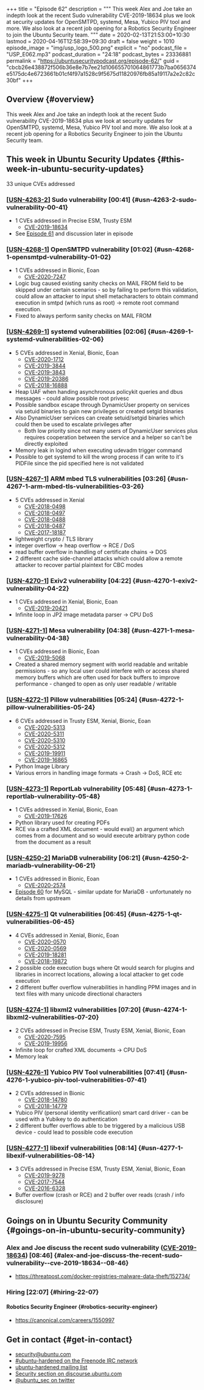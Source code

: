 +++
title = "Episode 62"
description = """
  This week Alex and Joe take an indepth look at the recent Sudo
  vulnerability CVE-2019-18634 plus we look at security updates for
  OpenSMTPD, systemd, Mesa, Yubico PIV tool and more. We also look at a
  recent job opening for a Robotics Security Engineer to join the Ubuntu
  Security team.
  """
date = 2020-02-13T21:53:00+10:30
lastmod = 2020-04-16T12:58:39+09:30
draft = false
weight = 1010
episode_image = "img/usp_logo_500.png"
explicit = "no"
podcast_file = "USP_E062.mp3"
podcast_duration = "24:18"
podcast_bytes = 23336881
permalink = "https://ubuntusecuritypodcast.org/episode-62/"
guid = "cbcb26e438872f506b36e8e7b7ee21d106655701064861773b7ba0656374e5175dc4e6723661b01cf4f97a1528c9f5675d11820976fb85a19117a2e2c82c30bf"
+++

## Overview {#overview}

This week Alex and Joe take an indepth look at the recent Sudo
vulnerability CVE-2019-18634 plus we look at security updates for
OpenSMTPD, systemd, Mesa, Yubico PIV tool and more. We also look at a
recent job opening for a Robotics Security Engineer to join the Ubuntu
Security team.


## This week in Ubuntu Security Updates {#this-week-in-ubuntu-security-updates}

33 unique CVEs addressed


### [[USN-4263-2](https://usn.ubuntu.com/4263-2/)] Sudo vulnerability [00:41] {#usn-4263-2-sudo-vulnerability-00-41}

-   1 CVEs addressed in Precise ESM, Trusty ESM
    -   [CVE-2019-18634](https://people.canonical.com/~ubuntu-security/cve/CVE-2019-18634) <!-- low -->
-   See [Episode 61](https://ubuntusecuritypodcast.org/episode-61/) and discussion later in episode


### [[USN-4268-1](https://usn.ubuntu.com/4268-1/)] OpenSMTPD vulnerability [01:02] {#usn-4268-1-opensmtpd-vulnerability-01-02}

-   1 CVEs addressed in Bionic, Eoan
    -   [CVE-2020-7247](https://people.canonical.com/~ubuntu-security/cve/CVE-2020-7247) <!-- high -->
-   Logic bug caused existing sanity checks on MAIL FROM field to be skipped
    under certain scenarios - so by failing to perform this validation, could
    allow an attacker to input shell metacharacters to obtain command
    execution in smtpd (which runs as root) -> remote root command execution.
-   Fixed to always perform sanity checks on MAIL FROM


### [[USN-4269-1](https://usn.ubuntu.com/4269-1/)] systemd vulnerabilities [02:06] {#usn-4269-1-systemd-vulnerabilities-02-06}

-   5 CVEs addressed in Xenial, Bionic, Eoan
    -   [CVE-2020-1712](https://people.canonical.com/~ubuntu-security/cve/CVE-2020-1712) <!-- medium -->
    -   [CVE-2019-3844](https://people.canonical.com/~ubuntu-security/cve/CVE-2019-3844) <!-- low -->
    -   [CVE-2019-3843](https://people.canonical.com/~ubuntu-security/cve/CVE-2019-3843) <!-- low -->
    -   [CVE-2019-20386](https://people.canonical.com/~ubuntu-security/cve/CVE-2019-20386) <!-- low -->
    -   [CVE-2018-16888](https://people.canonical.com/~ubuntu-security/cve/CVE-2018-16888) <!-- low -->
-   Heap UAF when handing asynchronous policykit queries and dbus messages -
    could allow possible root privesc
-   Possible sandbox escape through DynamicUser property on services via
    setuid binaries to gain new privileges or created setgid binaries
-   Also DynamicUser services can create setuid/setgid binaries which could
    then be used to escalate privileges after
    -   Both low priority since not many users of DynamicUser services plus
        requires cooperation between the service and a helper so can't be
        directly exploited
-   Memory leak in logind when executing udevadm trigger command
-   Possible to get systemd to kill the wrong process if can write to it's
    PIDFile since the pid specified here is not validated


### [[USN-4267-1](https://usn.ubuntu.com/4267-1/)] ARM mbed TLS vulnerabilities [03:26] {#usn-4267-1-arm-mbed-tls-vulnerabilities-03-26}

-   5 CVEs addressed in Xenial
    -   [CVE-2018-0498](https://people.canonical.com/~ubuntu-security/cve/CVE-2018-0498) <!-- medium -->
    -   [CVE-2018-0497](https://people.canonical.com/~ubuntu-security/cve/CVE-2018-0497) <!-- medium -->
    -   [CVE-2018-0488](https://people.canonical.com/~ubuntu-security/cve/CVE-2018-0488) <!-- high -->
    -   [CVE-2018-0487](https://people.canonical.com/~ubuntu-security/cve/CVE-2018-0487) <!-- high -->
    -   [CVE-2017-18187](https://people.canonical.com/~ubuntu-security/cve/CVE-2017-18187) <!-- medium -->
-   lightweight crypto / TLS library
-   integer overflow -> heap overflow -> RCE / DoS
-   read buffer overflow in handling of certificate chains -> DOS
-   2 different cache side-channel attacks which could allow a remote
    attacker to recover partial plaintext for CBC modes


### [[USN-4270-1](https://usn.ubuntu.com/4270-1/)] Exiv2 vulnerability [04:22] {#usn-4270-1-exiv2-vulnerability-04-22}

-   1 CVEs addressed in Xenial, Bionic, Eoan
    -   [CVE-2019-20421](https://people.canonical.com/~ubuntu-security/cve/CVE-2019-20421) <!-- medium -->
-   Infinite loop in JP2 image metadata parser -> CPU DoS


### [[USN-4271-1](https://usn.ubuntu.com/4271-1/)] Mesa vulnerability [04:38] {#usn-4271-1-mesa-vulnerability-04-38}

-   1 CVEs addressed in Bionic, Eoan
    -   [CVE-2019-5068](https://people.canonical.com/~ubuntu-security/cve/CVE-2019-5068) <!-- medium -->
-   Created a shared memory segment with world readable and writable
    permissions - so any local user could interfere with or access shared
    memory buffers which are often used for back buffers to improve
    performance - changed to open as only user readable / writable


### [[USN-4272-1](https://usn.ubuntu.com/4272-1/)] Pillow vulnerabilities [05:24] {#usn-4272-1-pillow-vulnerabilities-05-24}

-   6 CVEs addressed in Trusty ESM, Xenial, Bionic, Eoan
    -   [CVE-2020-5313](https://people.canonical.com/~ubuntu-security/cve/CVE-2020-5313) <!-- medium -->
    -   [CVE-2020-5311](https://people.canonical.com/~ubuntu-security/cve/CVE-2020-5311) <!-- medium -->
    -   [CVE-2020-5310](https://people.canonical.com/~ubuntu-security/cve/CVE-2020-5310) <!-- medium -->
    -   [CVE-2020-5312](https://people.canonical.com/~ubuntu-security/cve/CVE-2020-5312) <!-- medium -->
    -   [CVE-2019-19911](https://people.canonical.com/~ubuntu-security/cve/CVE-2019-19911) <!-- low -->
    -   [CVE-2019-16865](https://people.canonical.com/~ubuntu-security/cve/CVE-2019-16865) <!-- low -->
-   Python Image Library
-   Various errors in handling image formats -> Crash -> DoS, RCE etc


### [[USN-4273-1](https://usn.ubuntu.com/4273-1/)] ReportLab vulnerability [05:48] {#usn-4273-1-reportlab-vulnerability-05-48}

-   1 CVEs addressed in Xenial, Bionic, Eoan
    -   [CVE-2019-17626](https://people.canonical.com/~ubuntu-security/cve/CVE-2019-17626) <!-- medium -->
-   Python library used for creating PDFs
-   RCE via a crafted XML document - would eval() an argument which comes
    from a document and so would execute arbitrary python code from the
    document as a result


### [[USN-4250-2](https://usn.ubuntu.com/4250-2/)] MariaDB vulnerability [06:21] {#usn-4250-2-mariadb-vulnerability-06-21}

-   1 CVEs addressed in Bionic, Eoan
    -   [CVE-2020-2574](https://people.canonical.com/~ubuntu-security/cve/CVE-2020-2574) <!-- medium -->
-   [Episode 60](https://ubuntusecuritypodcast.org/episode-60/) for MySQL - similar update for MariaDB - unfortunately no
    details from upstream


### [[USN-4275-1](https://usn.ubuntu.com/4275-1/)] Qt vulnerabilities [06:45] {#usn-4275-1-qt-vulnerabilities-06-45}

-   4 CVEs addressed in Xenial, Bionic, Eoan
    -   [CVE-2020-0570](https://people.canonical.com/~ubuntu-security/cve/CVE-2020-0570) <!-- medium -->
    -   [CVE-2020-0569](https://people.canonical.com/~ubuntu-security/cve/CVE-2020-0569) <!-- medium -->
    -   [CVE-2019-18281](https://people.canonical.com/~ubuntu-security/cve/CVE-2019-18281) <!-- medium -->
    -   [CVE-2018-19872](https://people.canonical.com/~ubuntu-security/cve/CVE-2018-19872) <!-- low -->
-   2 possible code execution bugs where Qt would search for plugins and
    libraries in incorrect locations, allowing a local attacker to get code
    execution
-   2 different buffer overflow vulnerabilities in handling PPM images and in
    text files with many unicode directional characters


### [[USN-4274-1](https://usn.ubuntu.com/4274-1/)] libxml2 vulnerabilities [07:20] {#usn-4274-1-libxml2-vulnerabilities-07-20}

-   2 CVEs addressed in Precise ESM, Trusty ESM, Xenial, Bionic, Eoan
    -   [CVE-2020-7595](https://people.canonical.com/~ubuntu-security/cve/CVE-2020-7595) <!-- medium -->
    -   [CVE-2019-19956](https://people.canonical.com/~ubuntu-security/cve/CVE-2019-19956) <!-- low -->
-   Infinite loop for crafted XML documents -> CPU DoS
-   Memory leak


### [[USN-4276-1](https://usn.ubuntu.com/4276-1/)] Yubico PIV Tool vulnerabilities [07:41] {#usn-4276-1-yubico-piv-tool-vulnerabilities-07-41}

-   2 CVEs addressed in Bionic
    -   [CVE-2018-14780](https://people.canonical.com/~ubuntu-security/cve/CVE-2018-14780) <!-- high -->
    -   [CVE-2018-14779](https://people.canonical.com/~ubuntu-security/cve/CVE-2018-14779) <!-- high -->
-   Yubico PIV (personal identity verificatiion) smart card driver - can be
    used with a Yubikey to do authentication
-   2 different buffer overflows able to be triggered by a malicious USB
    device - could lead to possible code execution


### [[USN-4277-1](https://usn.ubuntu.com/4277-1/)] libexif vulnerabilities [08:14] {#usn-4277-1-libexif-vulnerabilities-08-14}

-   3 CVEs addressed in Precise ESM, Trusty ESM, Xenial, Bionic, Eoan
    -   [CVE-2019-9278](https://people.canonical.com/~ubuntu-security/cve/CVE-2019-9278) <!-- medium -->
    -   [CVE-2017-7544](https://people.canonical.com/~ubuntu-security/cve/CVE-2017-7544) <!-- low -->
    -   [CVE-2016-6328](https://people.canonical.com/~ubuntu-security/cve/CVE-2016-6328) <!-- low -->
-   Buffer overflow (crash or RCE) and 2 buffer over reads (crash / info
    disclosure)


## Goings on in Ubuntu Security Community {#goings-on-in-ubuntu-security-community}


### Alex and Joe discuss the recent sudo vulnerability ([CVE-2019-18634](https://people.canonical.com/~ubuntu-security/cve/CVE-2019-18634)) [08:46] {#alex-and-joe-discuss-the-recent-sudo-vulnerability--cve-2019-18634--08-46}

-   <https://threatpost.com/docker-registries-malware-data-theft/152734/>


### Hiring [22:07] {#hiring-22-07}


#### Robotics Security Engineer {#robotics-security-engineer}

-   <https://canonical.com/careers/1550997>


## Get in contact {#get-in-contact}

-   [security@ubuntu.com](mailto:security@ubuntu.com)
-   [#ubuntu-hardened on the Freenode IRC network](http://webchat.freenode.net/#ubuntu-hardened)
-   [ubuntu-hardened mailing list](https://lists.ubuntu.com/mailman/listinfo/ubuntu-hardened)
-   [Security section on discourse.ubuntu.com](https://discourse.ubuntu.com/c/security)
-   [@ubuntu\_sec on twitter](https://twitter.com/ubuntu%5Fsec)